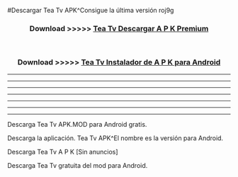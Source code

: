 #Descargar Tea Tv  APK^Consigue la última versión roj9g



<div align="center">
<h3>Download >>>>> <a href="https://es-sites.web.app/?es= Tea Tv ">Tea Tv  Descargar A P K Premium</a></h3><br>

<h3>Download >>>>> <a href="https://es-sites.web.app/?es= Tea Tv ">Tea Tv  Instalador de A P K para Android</a></h3>
</div>


----------------------------------------------------------

----------------------------------------------------------

----------------------------------------------------------

----------------------------------------------------------

----------------------------------------------------------

----------------------------------------------------------

----------------------------------------------------------

Descarga Tea Tv  APK.MOD para Android gratis.

Descarga la aplicación. Tea Tv  APK^El nombre es la versión para Android.

Descarga Tea Tv  A P K [Sin anuncios]

Descarga Tea Tv  gratuita del mod para Android.


